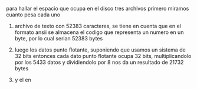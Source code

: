 para hallar el espacio que ocupa en el disco tres archivos primero miramos cuanto pesa cada uno

1. archivo de texto con 52383 caracteres, se tiene en cuenta que en el formato ansii se almacena el codigo que representa un numero en un byte, por lo cual serian 52383 bytes

2. luego los datos punto flotante, suponiendo que usamos un sistema de 32 bits entonces cada dato punto flotante ocupa 32 bits, multiplicandolo por los 5433 datos y dividiendolo por 8 nos da un resultado de 21732 bytes

3. y el en
